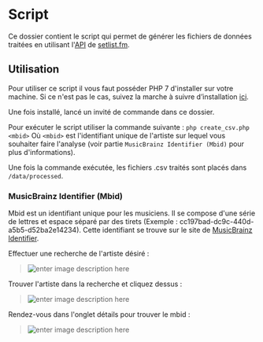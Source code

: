 # Script

Ce dossier contient le script qui permet de générer les fichiers de données traitées en utilisant  l'[API](https://api.setlist.fm/docs/1.0/index.html) de [setlist.fm](https://www.setlist.fm/).

## Utilisation

Pour utiliser ce script il vous faut posséder PHP 7 d'installer sur votre machine. Si ce n'est pas le cas, suivez la marche à suivre d’installation [ici](http://php.net/manual/fr/install.php).

Une fois installé, lancé un invité de commande dans ce dossier.

Pour exécuter le script utiliser la commande suivante : `php create_csv.php <mbid>`
Où `<mbid>` est l'identifiant unique de l'artiste sur lequel vous souhaiter faire l'analyse (voir partie `MusicBrainz Identifier (Mbid)` pour plus d'informations).

Une fois la commande exécutée, les fichiers .csv traités sont placés dans `/data/processed`.

### MusicBrainz Identifier (Mbid)

Mbid est un identifiant unique pour les musiciens. Il se compose d'une série de lettres et espace séparé par des tirets (Exemple :  cc197bad-dc9c-440d-a5b5-d52ba2e14234). 
Cette identifiant se trouve sur le site de [MusicBrainz Identifier](https://musicbrainz.org/doc/MusicBrainz_Identifier).

Effectuer une recherche de l'artiste désiré :
> ![enter image description here](https://i.imgur.com/LPcVCk3.png)

Trouver l'artiste dans la recherche et cliquez dessus :
> ![enter image description here](https://i.imgur.com/HAgUt8M.png)

Rendez-vous dans l'onglet détails pour trouver le mbid :
> ![enter image description here](https://i.imgur.com/HTM7NaG.png)